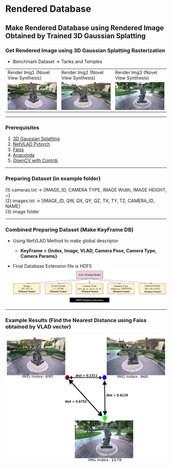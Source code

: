 # Rendered Database
## Make Rendered Database using Rendered Image Obtained by Trained 3D Gaussian Splatting 
### Get Rendered Image using 3D Gaussian Splatting Rasterization
- Benchmark Dataset &rarr; Tanks and Temples
<table>
      <tr>
         <td> Render Img1 (Novel View Synthesis) </td>
         <td> Render Img2 (Novel View Synthesis) </td>
         <td> Render Img3 (Novel View Synthesis) </td>
      </tr> 
      <tr>
         <td><img src="./example/images/00000692.png"/> </td>
         <td><img src="./example/images/00000960.png"/> </td>
         <td><img src="./example/images/00001578.png"/> </td>
      </tr>
</table>

---
### Prerequisites
1. [3D Gaussian Splatting](https://github.com/graphdeco-inria/gaussian-splatting)
2. [NetVLAD Pytorch](https://github.com/deepshwang/NetVLAD_pytorch)
3. [Faiss](https://github.com/facebookresearch/faiss)
4. [Anaconda](https://www.anaconda.com/)
5. [OpenCV with Contrib](https://github.com/opencv/opencv)

---
### Preparing Dataset (in example folder)
(1) cameras.txt &rarr; [IMAGE_ID, CAMERA TYPE, IMAGE Width, IMAGE HEIGHT, ~] \
(2) images.txt &rarr; [IMAGE_ID, QW, QX, QY, QZ, TX, TY, TZ, CAMERA_ID, NAME] \
(3) image folder 

---
### Combined Preparing Dataset (Make KeyFrame DB)
- Using NetVLAD Method to make global descriptor
  - **KeyFrame = {Index, Image, VLAD, Camera Pose, Camera Type, Camera Params}**

- Final Database Extension file is HDF5 \
  <img src="./example/plot/results_db_hdf5.png" />


---
### Example Results (Find the Nearest Distance using Faiss obtained by VLAD vector)
<img src="./example/plot/results.png" width="600" height="400"/>
